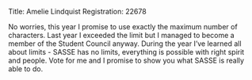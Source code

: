 Title: Amelie Lindquist
Registration: 22678

No worries, this year I promise to use exactly the maximum number of characters.
Last year I exceeded the limit but I managed to become a member of the Student Council anyway. During the year I’ve learned all about limits - SASSE has no limits, everything is possible with right spirit and people. Vote for me and I promise to show you what SASSE is really able to do.

